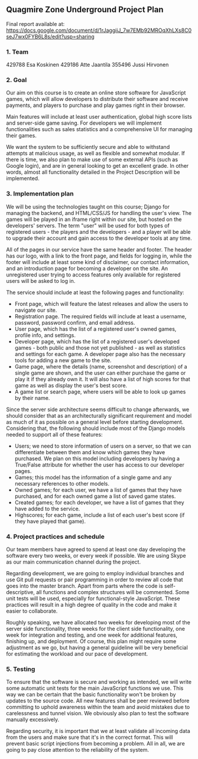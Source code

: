 Quagmire Zone Underground Project Plan
--------------------------------------

Final report available at: https://docs.google.com/document/d/1rJaggiiJ_7w7EMb92MROqXhLXs8C0seJ7wx0FYB6L8s/edit?usp=sharing

### 1. Team

429788 Esa Koskinen
429186 Atte Jaantila
355496 Jussi Hirvonen

  
### 2. Goal

Our aim on this course is to create an online store software for JavaScript games, which will allow developers to distribute their software and receive payments, and players to purchase and play games right in their browser.

Main features will include at least user authentication, global high score lists and server-side game saving. For developers we will implement functionalities such as sales statistics and a comprehensive UI for managing their games.

We want the system to be sufficiently secure and able to withstand attempts at malicious usage, as well as flexible and somewhat modular. If there is time, we also plan to make use of some external APIs (such as Google login), and are in general looking to get an excellent grade. In other words, almost all functionality detailed in the Project Description will be implemented.

  
### 3. Implementation plan

We will be using the technologies taught on this course; Django for managing the backend, and HTML/CSS/JS for handling the user's view. The games will be played in an iframe right within our site, but hosted on the developers' servers. The term "user" will be used for both types of registered users - the players and the developers - and a player will be able to upgrade their account and gain access to the developer tools at any time.

All of the pages in our service have the same header and footer. The header has our logo, with a link to the front page, and fields for logging in, while the footer will include at least some kind of disclaimer, our contact information, and an introduction page for becoming a developer on the site. An unregistered user trying to access features only available for registered users will be asked to log in.

The service should include at least the following pages and functionality:

* Front page, which will feature the latest releases and allow the users to navigate our site.
* Registration page. The required fields will include at least a username, password, password confirm, and email address.
* User page, which has the list of a registered user's owned games, profile info, and settings.
* Developer page, which has the list of a registered user's developed games - both public and those not yet published - as well as statistics and settings for each game. A developer page also has the necessary tools for adding a new game to the site.
* Game page, where the details (name, screenshot and description) of a single game are shown, and the user can either purchase the game or play it if they already own it. It will also have a list of high scores for that game as well as display the user's best score.
* A game list or search page, where users will be able to look up games by their name.

  
Since the server side architecture seems difficult to change afterwards, we should consider that as an architecturally significant requirement and model as much of it as possible on a general level before starting development. Considering that, the following should include most of the Django models needed to support all of these features:

* Users; we need to store information of users on a server, so that we can differentiate between them and know which games they have purchased. We plan on this model including developers by having a True/False attribute for whether the user has access to our developer pages.
* Games; this model has the information of a single game and any necessary references to other models.
* Owned games; for each user, we have a list of games that they have purchased, and for each owned game a list of saved game states.
* Created games; for each developer, we have a list of games that they have added to the service.
* Highscores; for each game, include a list of each user's best score (if they have played that game).

  
### 4. Project practices and schedule

Our team members have agreed to spend at least one day developing the software every two weeks, or every week if possible. We are using Skype as our main communication channel during the project.

Regarding development, we are going to employ individual branches and use Git pull requests or pair programming in order to review all code that goes into the master branch. Apart from parts where the code is self-descriptive, all functions and complex structures will be commented. Some unit tests will be used, especially for functional-style JavaScript. These practices will result in a high degree of quality in the code and make it easier to collaborate.

Roughly speaking, we have allocated two weeks for developing most of the server side functionality, three weeks for the client side functionality, one week for integration and testing, and one week for additional features, finishing up, and deployment. Of course, this plan might require some adjustment as we go, but having a general guideline will be very beneficial for estimating the workload and our pace of development.

  
### 5. Testing

To ensure that the software is secure and working as intended, we will write some automatic unit tests for the main JavaScript functions we use. This way we can be certain that the basic functionality won't be broken by updates to the source code. All new features shall be peer reviewed before committing to uphold awareness within the team and avoid mistakes due to carelessness and tunnel vision. We obviously also plan to test the software manually excessively.

Regarding security, it is important that we at least validate all incoming data from the users and make sure that it's in the correct format. This will prevent basic script injections from becoming a problem. All in all, we are going to pay close attention to the reliability of the system.